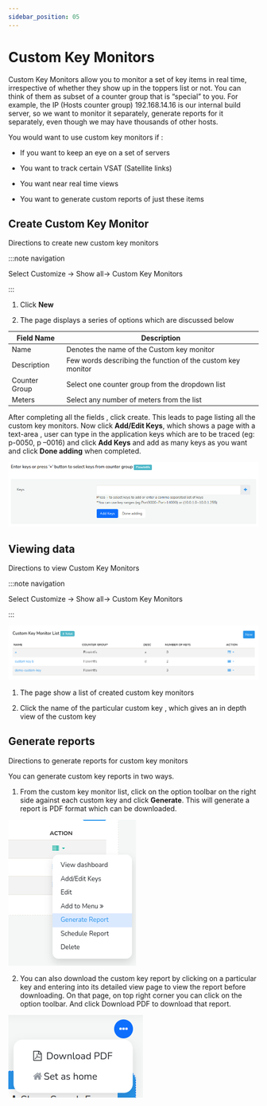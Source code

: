 ```yaml
---
sidebar_position: 05
---
```


# Custom Key Monitors

Custom Key Monitors allow you to monitor a set of key items in real time,
irrespective of whether they show up in the toppers list or not. You can
think of them as subset of a counter group that is “special” to you. For
example, the IP (Hosts counter group) 192.168.14.16 is our internal
build server, so we want to monitor it separately, generate reports for
it separately, even though we may have thousands of other hosts.

You would want to use custom key monitors if :  

- If you want to keep an eye on a set of servers  

- You want to track certain VSAT (Satellite links)  

- You want near real time views  

- You want to generate custom reports of just these items

## Create Custom Key Monitor

Directions to create new custom key monitors

:::note navigation

Select Customize -\> Show all-> Custom Key Monitors

:::

1. Click **New**  

2. The page displays a series of options which are discussed below

| Field Name    | Description                                                 |
| ------------- | ----------------------------------------------------------- |
| Name          | Denotes the name of the Custom key monitor                  |
| Description   | Few words describing the function of the custom key monitor |
| Counter Group | Select one counter group from the dropdown list             |
| Meters        | Select any number of meters from the list                   |

After completing all the fields , click create. This leads to page listing all the custom key monitors. Now click **Add/Edit Keys**, which shows a page with a text-area , user
can type in the application keys which are to be traced (eg: p-0050, p
–0016) and click **Add Keys** and add as many keys as you want and click **Done adding** when completed.

![](images/ckeymonitor.png)

## Viewing data

Directions to view Custom Key Monitors

:::note navigation

Select Customize -\> Show all-> Custom Key Monitors

:::

![](images/ckeymonitorlist.png)

1. The page show a list of created custom key monitors  

2. Click the name of the particular custom key , which gives an in depth
   view of the custom key

## Generate reports

Directions to generate reports for custom key monitors

You can generate custom key reports in two ways.

1) From the custom key monitor list, click on the option toolbar on the right side against each custom key and click **Generate**. This will generate a report is PDF format which can be downloaded.

![](images/generatereportckey.png)

2) You can also download the custom key report by clicking on a particular key and entering into its detailed view page to view the report before downloading. On that page, on top right corner you can click on the option toolbar. And click Download PDF to download that report.

![](images/ckeyreport.png)
